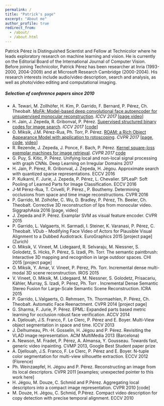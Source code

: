 ```yaml
---
permalink: /
title: "Patrick's page"
excerpt: "About me"
author_profile: true
redirect_from: 
  - /about/
  - /about.html
---
```


Patrick Pérez is Distinguished Scientist and Fellow at Technicolor where he leads exploratory research on machine learning and vision.  He is currently on the Editorial Board of the International Journal of Computer Vision. Before joining Technicolor, Patrick Pérez has been researcher at Inria (1993-2000, 2004-2009) and at Microsoft Research Cambridge (2000-2004). His research interests include audio/video description, search and analysis, as well as photo/video editing and computational imaging.

##### Selection of conference papers since 2010
* A. Tewari, M. Zollhöfer, H. Kim, P. Garrido, F. Bernard, P. Pérez, Ch. Theobalt. [MoFA: Model-based deep convolutional face autoencoder for unsupervised monocular reconstruction](http://gvv.mpi-inf.mpg.de/projects/MZ/Papers/arXiv2017_FA/paper.pdf). *ICCV 2017* [[page](http://gvv.mpi-inf.mpg.de/projects/MZ/Papers/arXiv2017_FA/page.html),[video](https://www.youtube.com/watch?v=uIMpHZYB8fI)]
* H. Jain, J. Zepeda, R. Gribonval, P. Pérez. [Supervised structured binary codes for image search](https://arxiv.org/abs/1708.02932). *ICCV 2017* [[code](https://github.com/technicolor-research/subic)]
* O. Miksik, J.M. Pérez-Rua, Ph. Torr, P. Pérez. [ROAM: a Rich Object Appearance Model with application to rotoscoping](). *CVPR 2017* [[page](), [code](), [video]()]
* R. Rezende, J. Zepeda, J. Ponce, F. Bach, P. Pérez. [Kernel square-loss exemplar machines for image retrieval](). *CVPR 2017* [code]()
* G. Puy, S. Kitic, P. Pérez. Unifying local and non-local signal processing with graph CNNs. Deep Learning on Irregular Domains 2017
* H. Jain, P. Pérez, R. Gribonval, J. Zepeda, H. Jégou. Approximate search with quantized sparse representations. ECCV 2016
* P. Kulkarni, F. Jurie, J. Zepeda, P. Pérez, L. Chevalier.  SPLeaP: Soft Pooling of Learned Parts for Image Classification. ECCV 2016
* J-M Pérez-Rua, T. Crivelli, P. Pérez., P. Bouthemy. Determining occlusions from space and time image reconstructions. CVPR 2016
* P. Garrido, M. Zolhöfer, C. Wu, D. Bradley, P. Pérez, Th. Beeler, Ch. Theobalt. Corrective 3D reconstruction of lips from monocular video. SiggraphAsia 2016 [page, video]
* J. Zepeda and P. Pérez. Examplar SVM as visual feature encoder. CVPR 2015
* P. Garrido, L. Valgaerts, H. Sarmadi, I. Steiner, K. Varanasi, P. Pérez, C. Theobalt. VDub - Modifying Face Video of Actors for Plausible Visual Alignment to a Dubbed Audiotrack. EuroGraphics 2015 [project page]  (Zurich)
* O. Miksik, V. Vineet, M. Lidegaard, R. Selvaraju, M. Niessner, S. Golodetz, S. Hicks, P. Pérez, S. Izadi, Ph. Torr. The semantic paintbrush: Interactive 3D mapping and recognition in large outdoor spaces. CHI 2015 [project page]
* O. Miksik, Y. Amar, V. Vineet, P. Pérez, Ph. Torr. Incremental dense multi-modal 3D scene reconstruction. IROS 2015
* V. Vineet, O. Miksik, M. Lidegaard, M. Niessner, S. Golodetz, Prisacariu, Kähler, Murray, S. Izadi, P. Pérez, Ph. Torr . Incremental Dense Semantic Stereo Fusion for Large-Scale Semantic Scene Reconstruction. ICRA 2015
* P. Garrido, L.Valgaerts, O. Rehmsen, Th. Thormaehlen, P. Pérez, Ch. Theobalt. Automatic Face Reenactment. CVPR 2014 [project page]
* G. Sharma, F. Jurie, P. Pérez. EPML: Expanded parts based metric learning for occlusion robust face verification. ACCV 2014
* A. Djelouah, J.S. Franco, F. Le Clerc, P. Pérez and E. Boyer. Multi-View object segmentation in space and time. ICCV 2013
* J. Delhumeau, Ph.-H. Gosselin, H. Jégou and P. Pérez. Revisiting the VLAD image representation. ACM MultiMedia 2013  (Barcelona)
* A. Newson, M. Fradet, P. Pérez, A. Almansa, Y. Gousseau. Towards fast, generic video inpainting. CVMP 2013, Google Best Student paper prize
* A. Djellouah, J.S. Franco, F. Le Clerc, P. Pérez and E. Boyer. N-tuple color segmentation for multi-view silhouette extraction. ECCV 2012 (Florence)
* Ph. Weinzaepfel, H. Jégou and P. Pérez. Reconstructing an image from its local descriptors. CVPR 2011 [examples; unexpected pointer to this work here]
* H. Jégou, M. Douze, C. Schmid and P.Pérez. Aggregating local descriptors into a compact image representation. CVPR 2010 [code]
* M. Douze, H. Jégou, C. Schmid, P.Pérez. Compact video description for copy detection with precise temporal alignment. ECCV 2010












 

